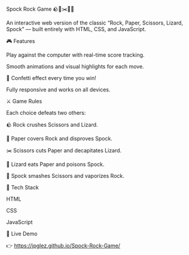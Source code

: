 Spock Rock Game 🪨🧻✂️🦎🖖


An interactive web version of the classic “Rock, Paper, Scissors, Lizard, Spock” — built entirely with HTML, CSS, and JavaScript.


🎮 Features


Play against the computer with real-time score tracking.

Smooth animations and visual highlights for each move.

🎊 Confetti effect every time you win!

Fully responsive and works on all devices.


⚔️ Game Rules

Each choice defeats two others:

🪨 Rock crushes Scissors and Lizard.

🧻 Paper covers Rock and disproves Spock.

✂️ Scissors cuts Paper and decapitates Lizard.

🦎 Lizard eats Paper and poisons Spock.

🖖 Spock smashes Scissors and vaporizes Rock.



🧠 Tech Stack

HTML

CSS

JavaScript


🚀 Live Demo

👉 https://jpglez.github.io/Spock-Rock-Game/
